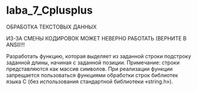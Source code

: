 # laba_7_Cplusplus
ОБРАБОТКА ТЕКСТОВЫХ ДАННЫХ

ИЗ-ЗА СМЕНЫ КОДИРОВОК МОЖЕТ НЕВЕРНО РАБОТАТЬ (ВЕРНИТЕ В ANSI)!!!

Разработать функцию, которая выделяет из заданной строки подстроку заданной длины, начиная с заданной позиции.
Примечание: строки представляются как массив символов. При реализации функции запрещается пользоваться функциями обработки строк библиотек языка C (без использования стандартной библиотеки «string.h»).
